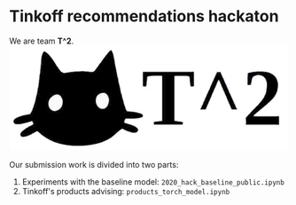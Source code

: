 # Tinkoff recommendations hackaton

We are team **T^2**.
![alt logo](t2_logo.jpeg)

Our submission work is divided into two parts:
1. Experiments with the baseline model: `2020_hack_baseline_public.ipynb`
2. Tinkoff's products advising: `products_torch_model.ipynb`
